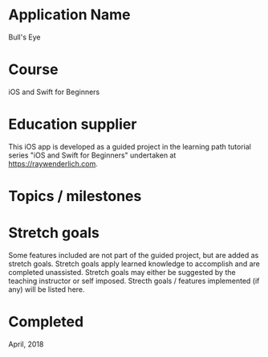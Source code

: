 # Application Name
Bull's Eye

# Course
iOS and Swift for Beginners

# Education supplier
This iOS app is developed as a guided project in the learning path tutorial series "iOS and Swift for Beginners" undertaken at https://raywenderlich.com.

# Topics / milestones

# Stretch goals
Some features included are not part of the guided project, but are added as stretch goals. Stretch goals apply learned knowledge to accomplish and are completed unassisted. Stretch goals may either be suggested by the teaching instructor or self imposed. Strecth goals / features implemented (if any) will be listed here.

# Completed
April, 2018

